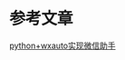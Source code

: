 # 参考文章
[python+wxauto实现微信助手](https://blog.csdn.net/m0_65783113/article/details/129788768?ops_request_misc=%257B%2522request%255Fid%2522%253A%2522172061620516800213035212%2522%252C%2522scm%2522%253A%252220140713.130102334..%2522%257D&request_id=172061620516800213035212&biz_id=0&utm_medium=distribute.pc_search_result.none-task-blog-2~all~top_positive~default-1-129788768-null-null.142^v100^pc_search_result_base6&utm_term=wxauto&spm=1018.2226.3001.4187)
